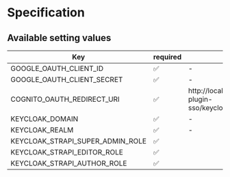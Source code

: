 # Specification

## Available setting values

| Key                              | required | default                                                   |
|----------------------------------| ------- |-----------------------------------------------------------|
| GOOGLE_OAUTH_CLIENT_ID           | ✅       | -                                                         |
| GOOGLE_OAUTH_CLIENT_SECRET       | ✅       | -                                                         |
| COGNITO_OAUTH_REDIRECT_URI       | ✅       | http://localhost:1337/strapi-plugin-sso/keycloak/callback |
| KEYCLOAK_DOMAIN                  | ✅       | -                                                         |
| KEYCLOAK_REALM                   | ✅       | -                                                         |
| KEYCLOAK_STRAPI_SUPER_ADMIN_ROLE | ✅       |                                                           |
| KEYCLOAK_STRAPI_EDITOR_ROLE      | ✅       |                                                           |
| KEYCLOAK_STRAPI_AUTHOR_ROLE      | ✅       |                                                           |
